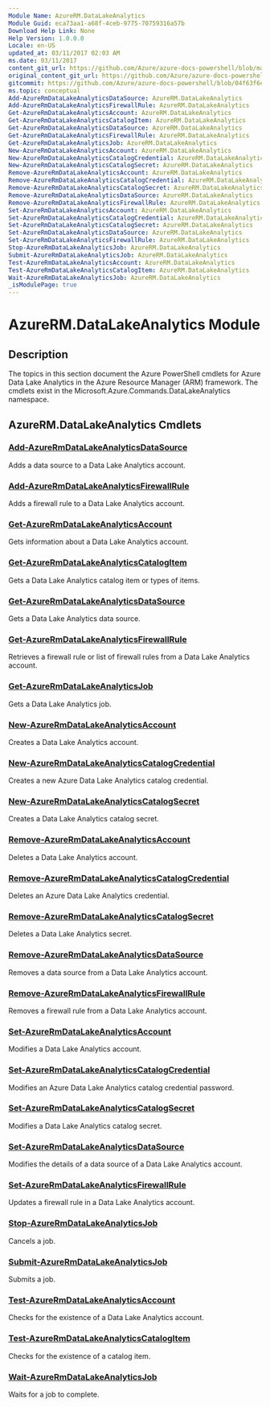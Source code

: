 ```yaml
---
Module Name: AzureRM.DataLakeAnalytics
Module Guid: eca73aa1-a68f-4ceb-9775-70759316a57b
Download Help Link: None
Help Version: 1.0.0.0
Locale: en-US
updated_at: 03/11/2017 02:03 AM
ms.date: 03/11/2017
content_git_url: https://github.com/Azure/azure-docs-powershell/blob/master/azureps-cmdlets-docs/ResourceManager/AzureRM.DataLakeAnalytics/v2.7.0/AzureRM.DataLakeAnalytics.md
original_content_git_url: https://github.com/Azure/azure-docs-powershell/blob/master/azureps-cmdlets-docs/ResourceManager/AzureRM.DataLakeAnalytics/v2.7.0/AzureRM.DataLakeAnalytics.md
gitcommit: https://github.com/Azure/azure-docs-powershell/blob/04f63f6e685743ace2c57eb157574e34e8610b1c
ms.topic: conceptual
Add-AzureRmDataLakeAnalyticsDataSource: AzureRM.DataLakeAnalytics
Add-AzureRmDataLakeAnalyticsFirewallRule: AzureRM.DataLakeAnalytics
Get-AzureRmDataLakeAnalyticsAccount: AzureRM.DataLakeAnalytics
Get-AzureRmDataLakeAnalyticsCatalogItem: AzureRM.DataLakeAnalytics
Get-AzureRmDataLakeAnalyticsDataSource: AzureRM.DataLakeAnalytics
Get-AzureRmDataLakeAnalyticsFirewallRule: AzureRM.DataLakeAnalytics
Get-AzureRmDataLakeAnalyticsJob: AzureRM.DataLakeAnalytics
New-AzureRmDataLakeAnalyticsAccount: AzureRM.DataLakeAnalytics
New-AzureRmDataLakeAnalyticsCatalogCredential: AzureRM.DataLakeAnalytics
New-AzureRmDataLakeAnalyticsCatalogSecret: AzureRM.DataLakeAnalytics
Remove-AzureRmDataLakeAnalyticsAccount: AzureRM.DataLakeAnalytics
Remove-AzureRmDataLakeAnalyticsCatalogCredential: AzureRM.DataLakeAnalytics
Remove-AzureRmDataLakeAnalyticsCatalogSecret: AzureRM.DataLakeAnalytics
Remove-AzureRmDataLakeAnalyticsDataSource: AzureRM.DataLakeAnalytics
Remove-AzureRmDataLakeAnalyticsFirewallRule: AzureRM.DataLakeAnalytics
Set-AzureRmDataLakeAnalyticsAccount: AzureRM.DataLakeAnalytics
Set-AzureRmDataLakeAnalyticsCatalogCredential: AzureRM.DataLakeAnalytics
Set-AzureRmDataLakeAnalyticsCatalogSecret: AzureRM.DataLakeAnalytics
Set-AzureRmDataLakeAnalyticsDataSource: AzureRM.DataLakeAnalytics
Set-AzureRmDataLakeAnalyticsFirewallRule: AzureRM.DataLakeAnalytics
Stop-AzureRmDataLakeAnalyticsJob: AzureRM.DataLakeAnalytics
Submit-AzureRmDataLakeAnalyticsJob: AzureRM.DataLakeAnalytics
Test-AzureRmDataLakeAnalyticsAccount: AzureRM.DataLakeAnalytics
Test-AzureRmDataLakeAnalyticsCatalogItem: AzureRM.DataLakeAnalytics
Wait-AzureRmDataLakeAnalyticsJob: AzureRM.DataLakeAnalytics
_isModulePage: true
---
```


# AzureRM.DataLakeAnalytics Module
## Description
The topics in this section document the Azure PowerShell cmdlets for Azure Data Lake Analytics in the Azure Resource Manager (ARM) framework. The cmdlets exist in the Microsoft.Azure.Commands.DataLakeAnalytics namespace.

## AzureRM.DataLakeAnalytics Cmdlets
### [Add-AzureRmDataLakeAnalyticsDataSource](Add-AzureRmDataLakeAnalyticsDataSource.md)
Adds a data source to a Data Lake Analytics account.

### [Add-AzureRmDataLakeAnalyticsFirewallRule](Add-AzureRmDataLakeAnalyticsFirewallRule.md)
Adds a firewall rule to a Data Lake Analytics account.

### [Get-AzureRmDataLakeAnalyticsAccount](Get-AzureRmDataLakeAnalyticsAccount.md)
Gets information about a Data Lake Analytics account.

### [Get-AzureRmDataLakeAnalyticsCatalogItem](Get-AzureRmDataLakeAnalyticsCatalogItem.md)
Gets a Data Lake Analytics catalog item or types of items.

### [Get-AzureRmDataLakeAnalyticsDataSource](Get-AzureRmDataLakeAnalyticsDataSource.md)
Gets a Data Lake Analytics data source.

### [Get-AzureRmDataLakeAnalyticsFirewallRule](Get-AzureRmDataLakeAnalyticsFirewallRule.md)
Retrieves a firewall rule or list of firewall rules from a Data Lake Analytics account.

### [Get-AzureRmDataLakeAnalyticsJob](Get-AzureRmDataLakeAnalyticsJob.md)
Gets a Data Lake Analytics job.

### [New-AzureRmDataLakeAnalyticsAccount](New-AzureRmDataLakeAnalyticsAccount.md)
Creates a Data Lake Analytics account.

### [New-AzureRmDataLakeAnalyticsCatalogCredential](New-AzureRmDataLakeAnalyticsCatalogCredential.md)
Creates a new Azure Data Lake Analytics catalog credential.

### [New-AzureRmDataLakeAnalyticsCatalogSecret](New-AzureRmDataLakeAnalyticsCatalogSecret.md)
Creates a Data Lake Analytics catalog secret.

### [Remove-AzureRmDataLakeAnalyticsAccount](Remove-AzureRmDataLakeAnalyticsAccount.md)
Deletes a Data Lake Analytics account.

### [Remove-AzureRmDataLakeAnalyticsCatalogCredential](Remove-AzureRmDataLakeAnalyticsCatalogCredential.md)
Deletes an Azure Data Lake Analytics credential.

### [Remove-AzureRmDataLakeAnalyticsCatalogSecret](Remove-AzureRmDataLakeAnalyticsCatalogSecret.md)
Deletes a Data Lake Analytics secret.

### [Remove-AzureRmDataLakeAnalyticsDataSource](Remove-AzureRmDataLakeAnalyticsDataSource.md)
Removes a data source from a Data Lake Analytics account.

### [Remove-AzureRmDataLakeAnalyticsFirewallRule](Remove-AzureRmDataLakeAnalyticsFirewallRule.md)
Removes a firewall rule from a Data Lake Analytics account.

### [Set-AzureRmDataLakeAnalyticsAccount](Set-AzureRmDataLakeAnalyticsAccount.md)
Modifies a Data Lake Analytics account.

### [Set-AzureRmDataLakeAnalyticsCatalogCredential](Set-AzureRmDataLakeAnalyticsCatalogCredential.md)
Modifies an Azure Data Lake Analytics catalog credential password.

### [Set-AzureRmDataLakeAnalyticsCatalogSecret](Set-AzureRmDataLakeAnalyticsCatalogSecret.md)
Modifies a Data Lake Analytics catalog secret.

### [Set-AzureRmDataLakeAnalyticsDataSource](Set-AzureRmDataLakeAnalyticsDataSource.md)
Modifies the details of a data source of a Data Lake Analytics account.

### [Set-AzureRmDataLakeAnalyticsFirewallRule](Set-AzureRmDataLakeAnalyticsFirewallRule.md)
Updates a firewall rule in a Data Lake Analytics account.

### [Stop-AzureRmDataLakeAnalyticsJob](Stop-AzureRmDataLakeAnalyticsJob.md)
Cancels a job.

### [Submit-AzureRmDataLakeAnalyticsJob](Submit-AzureRmDataLakeAnalyticsJob.md)
Submits a job.

### [Test-AzureRmDataLakeAnalyticsAccount](Test-AzureRmDataLakeAnalyticsAccount.md)
Checks for the existence of a Data Lake Analytics account.

### [Test-AzureRmDataLakeAnalyticsCatalogItem](Test-AzureRmDataLakeAnalyticsCatalogItem.md)
Checks for the existence of a catalog item.

### [Wait-AzureRmDataLakeAnalyticsJob](Wait-AzureRmDataLakeAnalyticsJob.md)
Waits for a job to complete.

